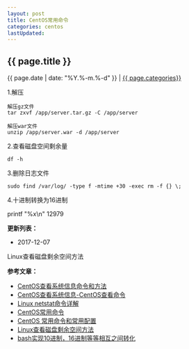 ```yaml
---
layout: post
title: CentOS常用命令
categories: centos
lastUpdated:
---
```


## {{ page.title }}

{{ page.date | date: "%Y.%-m.%-d" }} | <a href="/archive#{{ page.categories }}">{{ page.categories}}</a>

1.解压

```
解压gz文件
tar zxvf /app/server.tar.gz -C /app/server

解压war文件
unzip /app/server.war -d /app/server
```

2.查看磁盘空间剩余量

```
df -h
```

3.删除日志文件

```
sudo find /var/log/ -type f -mtime +30 -exec rm -f {} \;
```

4.十进制转换为16进制

printf "%x\n" 12979

**更新列表：**

* 2017-12-07

Linux查看磁盘剩余空间方法



**参考文章：**

* [CentOS查看系统信息命令和方法][1]
* [CentOS查看系统信息-CentOS查看命令][2]
* [Linux netstat命令详解][3]
* [CentOS常用命令][4]
* [CentOS 常用命令和常用配置][5]
* [Linux查看磁盘剩余空间方法][6]
* [bash实现10进制，16进制等等相互之间转化][7]

[1]: http://www.cnblogs.com/kluan/p/4457889.html
[2]: http://os.51cto.com/art/201408/447963.htm
[3]: http://www.cnblogs.com/ggjucheng/archive/2012/01/08/2316661.html
[4]: https://my.oschina.net/hibony/blog/686428?p=1
[5]: https://my.oschina.net/kaykay012/blog/420089
[6]: http://www.jb51.net/os/RedHat/1218.html
[7]: https://www.2cto.com/os/201306/217090.html
